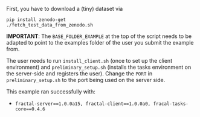 First, you have to download a (tiny) dataset via
```
pip install zenodo-get
./fetch_test_data_from_zenodo.sh
```

**IMPORTANT**: The `BASE_FOLDER_EXAMPLE` at the top of the script needs to be adapted to point to the examples folder of the user you submit the example from.

The user needs to run `install_client.sh` (once to set up the client environment) and `preliminary_setup.sh` (installs the tasks environment on the server-side and registers the user). Change the `PORT` in `preliminary_setup.sh` to the port being used on the server side.

This example ran successfully with:   
* `fractal-server==1.0.0a15, fractal-client==1.0.0a0, fracal-tasks-core==0.4.6`
